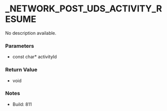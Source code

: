 # _NETWORK_POST_UDS_ACTIVITY_RESUME

No description available.

### Parameters
* const char* activityId

### Return Value
* void

### Notes
* Build: 811

